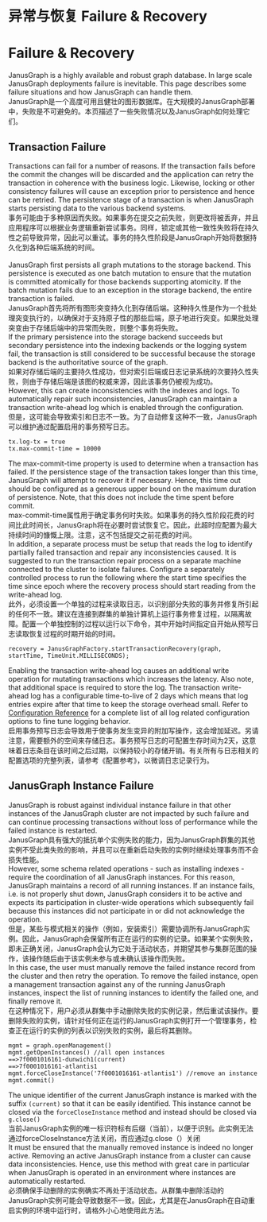 # 异常与恢复 Failure &amp; Recovery

<a name="failure-recovery"></a>
# Failure & Recovery
JanusGraph is a highly available and robust graph database. In large scale JanusGraph deployments failure is inevitable. This page describes some failure situations and how JanusGraph can handle them.<br />JanusGraph是一个高度可用且健壮的图形数据库。在大规模的JanusGraph部署中，失败是不可避免的。本页描述了一些失败情况以及JanusGraph如何处理它们。
<a name="transaction-failure"></a>
## Transaction Failure
Transactions can fail for a number of reasons. If the transaction fails before the commit the changes will be discarded and the application can retry the transaction in coherence with the business logic. Likewise, locking or other consistency failures will cause an exception prior to persistence and hence can be retried. The persistence stage of a transaction is when JanusGraph starts persisting data to the various backend systems.<br />事务可能由于多种原因而失败。如果事务在提交之前失败，则更改将被丢弃，并且应用程序可以根据业务逻辑重新尝试事务。同样，锁定或其他一致性失败将在持久性之前导致异常，因此可以重试。事务的持久性阶段是JanusGraph开始将数据持久化到各种后端系统的时间。<br />
<br />JanusGraph first persists all graph mutations to the storage backend. This persistence is executed as one batch mutation to ensure that the mutation is committed atomically for those backends supporting atomicity. If the batch mutation fails due to an exception in the storage backend, the entire transaction is failed.<br />JanusGraph首先将所有图形突变持久化到存储后端。这种持久性是作为一个批处理突变执行的，以确保对于支持原子性的那些后端，原子地进行突变。如果批处理突变由于存储后端中的异常而失败，则整个事务将失败。<br />If the primary persistence into the storage backend succeeds but secondary persistence into the indexing backends or the logging system fail, the transaction is still considered to be successful because the storage backend is the authoritative source of the graph.<br />如果对存储后端的主要持久性成功，但对索引后端或日志记录系统的次要持久性失败，则由于存储后端是该图的权威来源，因此该事务仍被视为成功。<br />However, this can create inconsistencies with the indexes and logs. To automatically repair such inconsistencies, JanusGraph can maintain a transaction write-ahead log which is enabled through the configuration.<br />但是，这可能会导致索引和日志不一致。为了自动修复这种不一致，JanusGraph可以维护通过配置启用的事务预写日志。
```
tx.log-tx = true
tx.max-commit-time = 10000
```
The max-commit-time property is used to determine when a transaction has failed. If the persistence stage of the transaction takes longer than this time, JanusGraph will attempt to recover it if necessary. Hence, this time out should be configured as a generous upper bound on the maximum duration of persistence. Note, that this does not include the time spent before commit.<br />max-commit-time属性用于确定事务何时失败。如果事务的持久性阶段花费的时间比此时间长，JanusGraph将在必要时尝试恢复它。因此，此超时应配置为最大持续时间的慷慨上限。注意，这不包括提交之前花费的时间。<br />In addition, a separate process must be setup that reads the log to identify partially failed transaction and repair any inconsistencies caused. It is suggested to run the transaction repair process on a separate machine connected to the cluster to isolate failures. Configure a separately controlled process to run the following where the start time specifies the time since epoch where the recovery process should start reading from the write-ahead log.<br />此外，必须设置一个单独的过程来读取日志，以识别部分失败的事务并修复所引起的任何不一致。建议在连接到群集的单独计算机上运行事务修复过程，以隔离故障。配置一个单独控制的过程以运行以下命令，其中开始时间指定自开始从预写日志读取恢复过程的时期开始的时间。
```
recovery = JanusGraphFactory.startTransactionRecovery(graph, startTime, TimeUnit.MILLISECONDS);
```
Enabling the transaction write-ahead log causes an additional write operation for mutating transactions which increases the latency. Also note, that additional space is required to store the log. The transaction write-ahead log has a configurable time-to-live of 2 days which means that log entries expire after that time to keep the storage overhead small. Refer to [Configuration Reference](https://docs.janusgraph.org/basics/configuration-reference/) for a complete list of all log related configuration options to fine tune logging behavior.<br />启用事务预写日志会导致用于使事务发生变异的附加写操作，这会增加延迟。另请注意，需要额外的空间来存储日志。事务预写日志的可配置生存时间为2天，这意味着日志条目在该时间之后过期，以保持较小的存储开销。有关所有与日志相关的配置选项的完整列表，请参考《配置参考》，以微调日志记录行为。
<a name="janusgraph-instance-failure"></a>
## JanusGraph Instance Failure
JanusGraph is robust against individual instance failure in that other instances of the JanusGraph cluster are not impacted by such failure and can continue processing transactions without loss of performance while the failed instance is restarted.<br />JanusGraph具有强大的抵抗单个实例失败的能力，因为JanusGraph群集的其他实例不受此类失败的影响，并且可以在重新启动失败的实例时继续处理事务而不会损失性能。<br />However, some schema related operations - such as installing indexes - require the coordination of all JanusGraph instances. For this reason, JanusGraph maintains a record of all running instances. If an instance fails, i.e. is not properly shut down, JanusGraph considers it to be active and expects its participation in cluster-wide operations which subsequently fail because this instances did not participate in or did not acknowledge the operation.<br />但是，某些与模式相关的操作（例如，安装索引）需要协调所有JanusGraph实例。因此，JanusGraph会保留所有正在运行的实例的记录。如果某个实例失败，即未正确关闭，JanusGraph会认为它处于活动状态，并期望其参与集群范围的操作，该操作随后由于该实例未参与或未确认该操作而失败。<br />In this case, the user must manually remove the failed instance record from the cluster and then retry the operation. To remove the failed instance, open a management transaction against any of the running JanusGraph instances, inspect the list of running instances to identify the failed one, and finally remove it.<br />在这种情况下，用户必须从群集中手动删除失败的实例记录，然后重试该操作。要删除失败的实例，请针对任何正在运行的JanusGraph实例打开一个管理事务，检查正在运行的实例的列表以识别失败的实例，最后将其删除。
```
mgmt = graph.openManagement()
mgmt.getOpenInstances() //all open instances
==>7f0001016161-dunwich1(current)
==>7f0001016161-atlantis1
mgmt.forceCloseInstance('7f0001016161-atlantis1') //remove an instance
mgmt.commit()
```
The unique identifier of the current JanusGraph instance is marked with the suffix `(current)` so that it can be easily identified. This instance cannot be closed via the `forceCloseInstance` method and instead should be closed via `g.close()`<br />当前JanusGraph实例的唯一标识符标有后缀（当前），以便于识别。此实例无法通过forceCloseInstance方法关闭，而应通过g.close（）关闭<br />It must be ensured that the manually removed instance is indeed no longer active. Removing an active JanusGraph instance from a cluster can cause data inconsistencies. Hence, use this method with great care in particular when JanusGraph is operated in an environment where instances are automatically restarted.<br />必须确保手动删除的实例确实不再处于活动状态。从群集中删除活动的JanusGraph实例可能会导致数据不一致。因此，尤其是在JanusGraph在自动重启实例的环境中运行时，请格外小心地使用此方法。
